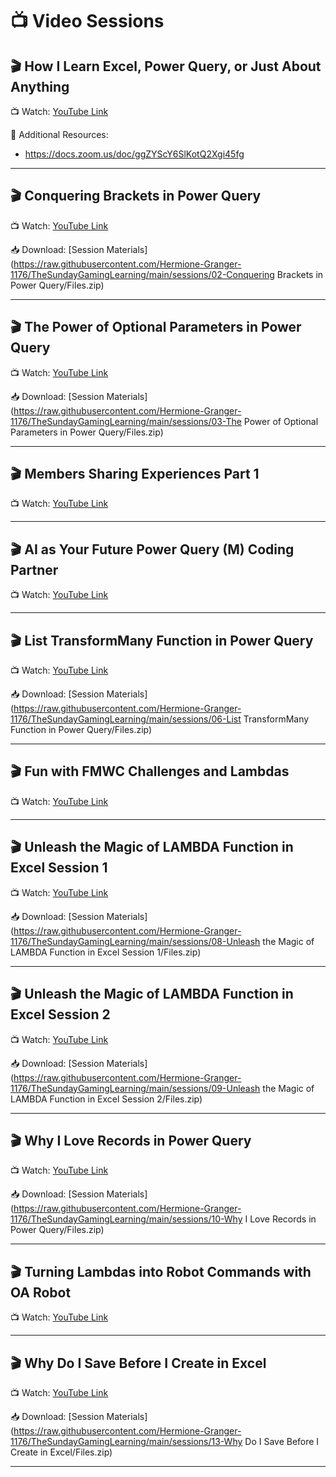 # 📺 Video Sessions



## 🎬 How I Learn Excel, Power Query, or Just About Anything

📺 Watch: [YouTube Link](https://youtu.be/FmNxkwgs8lw)

🔗 Additional Resources:

- https://docs.zoom.us/doc/ggZYScY6SlKotQ2Xgi45fg

---

## 🎬 Conquering Brackets in Power Query

📺 Watch: [YouTube Link](https://youtu.be/KrNAjRrfxrI)

📥 Download: [Session Materials](https://raw.githubusercontent.com/Hermione-Granger-1176/TheSundayGamingLearning/main/sessions/02-Conquering Brackets in Power Query/Files.zip)

---

## 🎬 The Power of Optional Parameters in Power Query

📺 Watch: [YouTube Link](https://youtu.be/EHo-Jsqv7CA)

📥 Download: [Session Materials](https://raw.githubusercontent.com/Hermione-Granger-1176/TheSundayGamingLearning/main/sessions/03-The Power of Optional Parameters in Power Query/Files.zip)

---

## 🎬 Members Sharing Experiences Part 1

📺 Watch: [YouTube Link](https://youtu.be/Djvooo0PKko)

---

## 🎬 AI as Your Future Power Query (M) Coding Partner

📺 Watch: [YouTube Link](https://youtu.be/KUZIFM4DnpY)

---

## 🎬 List TransformMany Function in Power Query

📺 Watch: [YouTube Link](https://youtu.be/9jNV5JbhBwo)

📥 Download: [Session Materials](https://raw.githubusercontent.com/Hermione-Granger-1176/TheSundayGamingLearning/main/sessions/06-List TransformMany Function in Power Query/Files.zip)

---

## 🎬 Fun with FMWC Challenges and Lambdas

📺 Watch: [YouTube Link](https://youtu.be/pCAQHP-RAgg)

---

## 🎬 Unleash the Magic of LAMBDA Function in Excel Session 1

📺 Watch: [YouTube Link](https://youtu.be/v1BhR1B6GVY)

📥 Download: [Session Materials](https://raw.githubusercontent.com/Hermione-Granger-1176/TheSundayGamingLearning/main/sessions/08-Unleash the Magic of LAMBDA Function in Excel Session 1/Files.zip)

---

## 🎬 Unleash the Magic of LAMBDA Function in Excel Session 2

📺 Watch: [YouTube Link](https://youtu.be/I8c3OJRm9n4)

📥 Download: [Session Materials](https://raw.githubusercontent.com/Hermione-Granger-1176/TheSundayGamingLearning/main/sessions/09-Unleash the Magic of LAMBDA Function in Excel Session 2/Files.zip)

---

## 🎬 Why I Love Records in Power Query

📺 Watch: [YouTube Link](https://youtu.be/sKWNW5CRbTk)

📥 Download: [Session Materials](https://raw.githubusercontent.com/Hermione-Granger-1176/TheSundayGamingLearning/main/sessions/10-Why I Love Records in Power Query/Files.zip)

---

## 🎬 Turning Lambdas into Robot Commands with OA Robot

📺 Watch: [YouTube Link](https://youtu.be/orFrDP3ryGw)

---

## 🎬 Why Do I Save Before I Create in Excel

📺 Watch: [YouTube Link](https://youtu.be/sOAm2E05fUQ)

📥 Download: [Session Materials](https://raw.githubusercontent.com/Hermione-Granger-1176/TheSundayGamingLearning/main/sessions/13-Why Do I Save Before I Create in Excel/Files.zip)

---